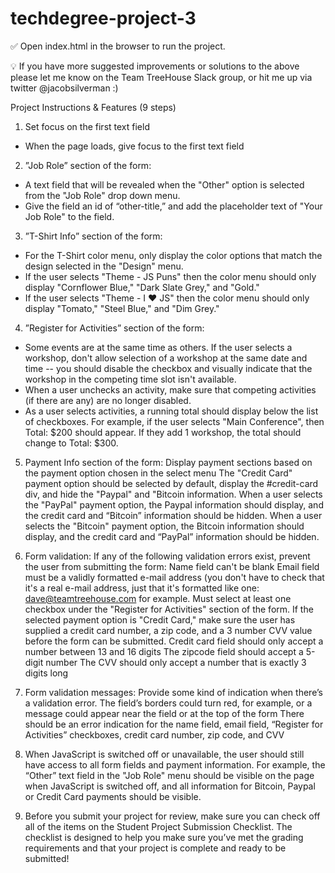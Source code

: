 # techdegree-project-3

✅ Open index.html in the browser to run the project.

💡 If you have more suggested improvements or solutions to the above please let me know on the Team TreeHouse Slack group, or hit me up via twitter @jacobsilverman :)

Project Instructions & Features (9 steps)

1. Set focus on the first text field
- When the page loads, give focus to the first text field

2. ”Job Role” section of the form:
- A text field that will be revealed when the "Other" option is selected from the "Job Role" drop down menu.
- Give the field an id of “other-title,” and add the placeholder text of "Your Job Role" to the field.

3. ”T-Shirt Info” section of the form:
- For the T-Shirt color menu, only display the color options that match the design selected in the "Design" menu.
- If the user selects "Theme - JS Puns" then the color menu should only display "Cornflower Blue," "Dark Slate Grey," and "Gold."
- If the user selects "Theme - I ♥ JS" then the color menu should only display "Tomato," "Steel Blue," and "Dim Grey."

4. ”Register for Activities” section of the form:
- Some events are at the same time as others. If the user selects a workshop, don't allow selection of a workshop at the same date and time -- you should disable the checkbox and visually indicate that the workshop in the competing time slot isn't available.
- When a user unchecks an activity, make sure that competing activities (if there are any) are no longer disabled.
- As a user selects activities, a running total should display below the list of checkboxes. For example, if the user selects "Main Conference", then Total: $200 should appear. If they add 1 workshop, the total should change to Total: $300.

5. Payment Info section of the form:
Display payment sections based on the payment option chosen in the select menu
The "Credit Card" payment option should be selected by default, display the #credit-card div, and hide the "Paypal" and "Bitcoin information.
When a user selects the "PayPal" payment option, the Paypal information should display, and the credit card and “Bitcoin” information should be hidden.
When a user selects the "Bitcoin" payment option, the Bitcoin information should display, and the credit card and “PayPal” information should be hidden.

6. Form validation:
If any of the following validation errors exist, prevent the user from submitting the form:
Name field can't be blank
Email field must be a validly formatted e-mail address (you don't have to check that it's a real e-mail address, just that it's formatted like one: dave@teamtreehouse.com for example.
Must select at least one checkbox under the "Register for Activities" section of the form.
If the selected payment option is "Credit Card," make sure the user has supplied a credit card number, a zip code, and a 3 number CVV value before the form can be submitted.
Credit card field should only accept a number between 13 and 16 digits
The zipcode field should accept a 5-digit number
The CVV should only accept a number that is exactly 3 digits long

7. Form validation messages:
Provide some kind of indication when there’s a validation error. The field’s borders could turn red, for example, or a message could appear near the field or at the top of the form
There should be an error indication for the name field, email field, “Register for Activities” checkboxes, credit card number, zip code, and CVV

8. When JavaScript is switched off or unavailable, the user should still have access to all form fields and payment information. For example, the “Other” text field in the "Job Role" menu should be visible on the page when JavaScript is switched off, and all information for Bitcoin, Paypal or Credit Card payments should be visible.

9. Before you submit your project for review, make sure you can check off all of the items on the Student Project Submission Checklist. The checklist is designed to help you make sure you’ve met the grading requirements and that your project is complete and ready to be submitted!
